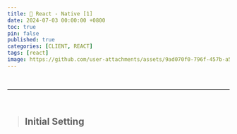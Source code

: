 ```yaml
---
title: 📱 React - Native [1]
date: 2024-07-03 00:00:00 +0800
toc: true
pin: false
published: true
categories: [CLIENT, REACT]
tags: [react]
image: https://github.com/user-attachments/assets/9ad070f0-796f-457b-a546-f63d369b5968
---
```


<br>

---

<br>

> ## Initial Setting